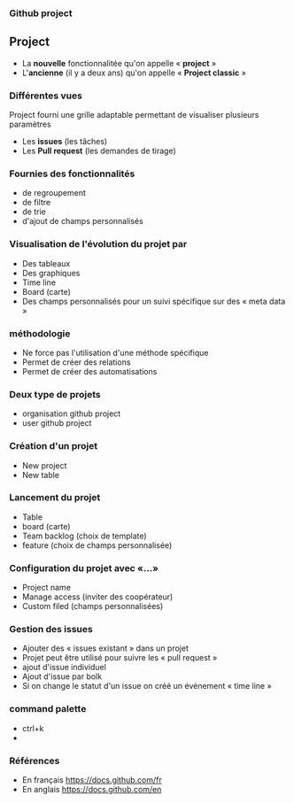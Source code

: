 ### Github project

## Project

- La **nouvelle** fonctionnalitée qu'on appelle « **project** »
- L'**ancienne** (il y a deux ans) qu'on appelle « **Project classic** »

### Différentes vues

Project fourni une grille adaptable permettant de visualiser plusieurs paramètres

- Les **issues** (les tâches)
- Les **Pull request** (les demandes de tirage)

### Fournies des fonctionnalités

- de regroupement
- de filtre
- de trie
- d'ajout de champs personnalisés

### Visualisation de l'évolution du projet par

- Des tableaux
- Des graphiques
- Time line
- Board (carte)
- Des champs personnalisés pour un suivi spécifique sur des « meta data »

### méthodologie

- Ne force pas l'utilisation d'une méthode spécifique
- Permet de créer des relations
- Permet de créer des automatisations

### Deux type de projets

- organisation github project
- user github project

### Création d'un projet

- New project
- New table

### Lancement du projet

- Table
- board (carte)
- Team backlog (choix de template)
- feature (choix de champs personnalisée)

### Configuration du projet avec «...»

- Project name
- Manage access (inviter des coopérateur)
- Custom filed (champs personnalisées)

### Gestion des issues

- Ajouter des « issues existant » dans un projet
- Projet peut être utilisé pour suivre les « pull request »
- ajout d'issue individuel
- Ajout d'issue par bolk
- Si on change le statut d'un issue on créé un événement « time line »

### command palette

- ctrl+k
-

### Références

- En français https://docs.github.com/fr
- En anglais https://docs.github.com/en
